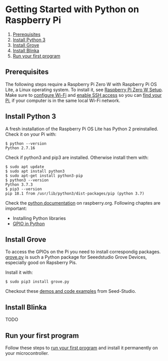 # Getting Started with Python on Raspberry Pi

1. [Prerequisites](#prerequisites)
2. [Install Python 3](#install-python-3)
3. [Install Grove](#install-grove)
4. [Install Blinka](#install-blinka)
5. [Run your first program](#run-your-first-program)

## Prerequisites
The following steps require a Raspberry Pi Zero W with Raspberry Pi OS Lite, a Linux operating system. To install it, see [Raspberry Pi Zero W Setup](https://github.com/tamberg/fhnw-idb/wiki/Raspberry-Pi-Zero-W#setup). Make sure to [configure Wi-Fi](https://github.com/tamberg/fhnw-idb/wiki/Raspberry-Pi-Zero-W#configure-wi-fi) and [enable SSH access](https://github.com/tamberg/fhnw-idb/wiki/Raspberry-Pi-Zero-W#enable-ssh) so you can [find your Pi](https://github.com/tamberg/fhnw-idb/wiki/Raspberry-Pi-Zero-W#find-your-pi), if your computer is in the same local Wi-Fi network.

## Install Python 3
A fresh installation of the Raspberry Pi OS Lite has Python 2 preinstalled. Check it on your Pi with:

```shell
$ python --version
Python 2.7.16
```

Check if python3 and pip3 are installed. Otherwise install them with:
```shell
$ sudo apt update
$ sudo apt install python3
$ sudo apt-get install python3-pip
$ python3 --version
Python 3.7.3
$ pip3 --version
pip 18.1 from /usr/lib/python3/dist-packages/pip (python 3.7)
```

Check the [python documentation](https://www.raspberrypi.org/documentation/usage/python/) on raspberry.org. Following chaptes are important:

- Installing Python libraries
- [GPIO in Python](https://www.raspberrypi.org/documentation/usage/gpio/python/README.md)

## Install Grove

To access the GPIOs on the Pi you need to install correspondig packages. 
[grove.py](https://github.com/Seeed-Studio/grove.py) is such a Python package for Seeedstudio Grove Devices, especially good on Rapsberry Pis. 

Install it with:

```shell
$ sudo pip3 install grove.py
```

Checkout these [demos and code examples](https://github.com/Seeed-Studio/grove.py/blob/master/doc/README.md#gui-graphical-user-interface) from Seed-Studio.

## Install Blinka

TODO

## Run your first program

Follow these steps to [run your first program](blink_grove/README.md) and install it permanently on your microcontroller.
